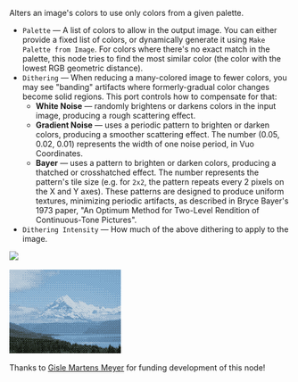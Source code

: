 Alters an image's colors to use only colors from a given palette.

   - `Palette` — A list of colors to allow in the output image.  You can either provide a fixed list of colors, or dynamically generate it using `Make Palette from Image`.  For colors where there's no exact match in the palette, this node tries to find the most similar color (the color with the lowest RGB geometric distance).
   - `Dithering` — When reducing a many-colored image to fewer colors, you may see "banding" artifacts where formerly-gradual color changes become solid regions.  This port controls how to compensate for that:
      - **White Noise** — randomly brightens or darkens colors in the input image, producing a rough scattering effect.
      - **Gradient Noise** — uses a periodic pattern to brighten or darken colors, producing a smoother scattering effect.  The number (0.05, 0.02, 0.01) represents the width of one noise period, in Vuo Coordinates.
      - **Bayer** — uses a pattern to brighten or darken colors, producing a thatched or crosshatched effect.  The number represents the pattern's tile size (e.g. for `2x2`, the pattern repeats every 2 pixels on the X and Y axes).  These patterns are designed to produce uniform textures, minimizing periodic artifacts, as described in Bryce Bayer's 1973 paper, "An Optimum Method for Two-Level Rendition of Continuous-Tone Pictures".
   - `Dithering Intensity` — How much of the above dithering to apply to the image.

![](mountains.png)

![](dither.png)

Thanks to [Gisle Martens Meyer](https://community.vuo.org/u/gmm) for funding development of this node!
